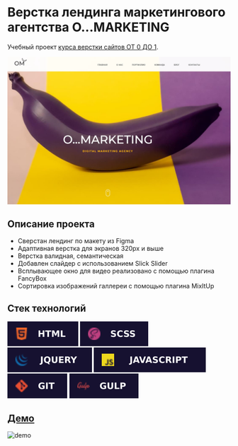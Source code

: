 # Верстка лендинга маркетингового агентства O...MARKETING

Учебный проект [курса верстки сайтов ОТ 0 ДО 1](https://from0to1.com.ua/).

![demo](./public/demo.jpg)

## **Описание проекта**

* Сверстан лендинг по макету из Figma
* Адаптивная верстка для экранов 320px и выше
* Верстка валидная, семантическая
* Добавлен слайдер с использованием Slick Slider
* Всплывающее окно для видео реализовано с помощью плагина FancyBox
* Сортировка изображений галлереи с помощью плагина MixItUp

## **Стек технологий**
![HTML](./public/html-badge.svg)
![SCSS](./public/scss-badge.svg)
![JQUERY](./public/jQuery-badge.svg)
![JAVASCRIPT](./public/java-script-badge.svg)
![GIT](./public/git-badge.svg)
![GULP](./public/gulp-badge.svg)

## [**Демо**](https://alekseeva-t-v.github.io/marketing/)
![demo](./public/demo.gif)